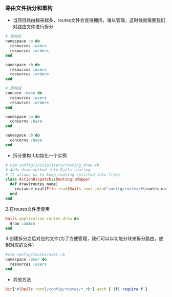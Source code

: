### 路由文件拆分和重构
* 当项目路由越来越多，routes文件会变得拥挤，难以管理，这时候就需要我们对路由文件进行拆分

```ruby
# 重构前
namespace :a do
  resources :users
  resources :orders
end

namespace :b do
  resources :users
  resources :orders
end

# 重构后
concern :base do
  resources :users
  resources :orders
end

namespace :a do
  concerns :base
end

namespace :b do
  concerns :base
end
```
* 拆分重构
1.初始化一个实例
```ruby
# vim config/initializers/routing_draw.rb
# Adds draw method into Rails routing
# It allows us to keep routing splitted into files
class ActionDispatch::Routing::Mapper
  def draw(routes_name)
    instance_eval(File.read(Rails.root.join("config/routes/#{routes_name}.rb")))
  end
end
```
2.在routes文件里使用
```ruby
Rails.application.routes.draw do
  draw :admin
end
```
3.创建拆分之后对应的文件(为了方便管理，我们可以以功能分块来拆分路由，放到对应的文件)
```ruby
#vim config/routes/user.rb
namespace :user do
  resources :users
end
```
* 其他方法
```ruby
Dir["#{Rails.root}/config/routes/*.rb"].each { |f| require f }
```
